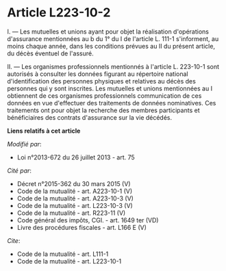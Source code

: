 # Article L223-10-2

I. ― Les mutuelles et unions ayant pour objet la réalisation d'opérations d'assurance mentionnées au b du 1° du I de
l'article L. 111-1 s'informent, au moins chaque année, dans les conditions prévues au II du présent article, du décès
éventuel de l'assuré. 

II. ― Les organismes professionnels mentionnés à l'article L. 223-10-1 sont autorisés à consulter les données figurant au
répertoire national d'identification des personnes physiques et relatives au décès des personnes qui y sont inscrites. Les
mutuelles et unions mentionnées au I obtiennent de ces organismes professionnels communication de ces données en vue
d'effectuer des traitements de données nominatives. Ces traitements ont pour objet la recherche des membres participants et
bénéficiaires des contrats d'assurance sur la vie décédés.

**Liens relatifs à cet article**

_Modifié par_:

  - Loi n°2013-672 du 26 juillet 2013 - art. 75

_Cité par_:

  - Décret n°2015-362 du 30 mars 2015 (V)
  - Code de la mutualité - art. A223-10-1 (V)
  - Code de la mutualité - art. A223-10-3 (V)
  - Code de la mutualité - art. L223-10-3 (V)
  - Code de la mutualité - art. R223-11 (V)
  - Code général des impôts, CGI. - art. 1649 ter (VD)
  - Livre des procédures fiscales - art. L166 E (V)

_Cite_:

  - Code de la mutualité - art. L111-1
  - Code de la mutualité - art. L223-10-1
